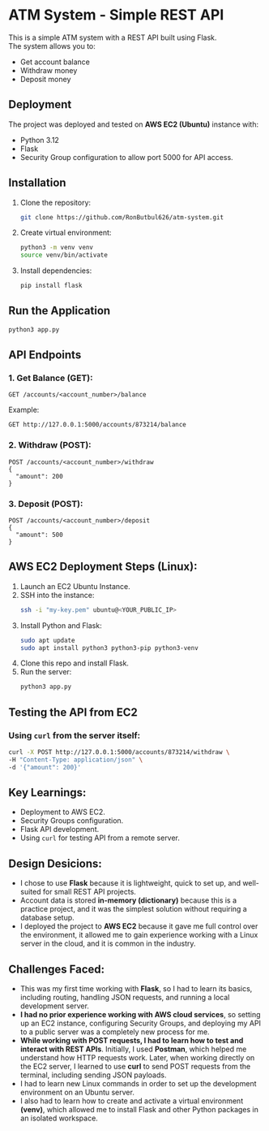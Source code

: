 # ATM System - Simple REST API

This is a simple ATM system with a REST API built using Flask.  
The system allows you to:
- Get account balance
- Withdraw money
- Deposit money

## Deployment
The project was deployed and tested on **AWS EC2 (Ubuntu)** instance with:
- Python 3.12
- Flask
- Security Group configuration to allow port 5000 for API access.

## Installation
1. Clone the repository:
   ```bash
   git clone https://github.com/RonButbul626/atm-system.git
   ```
2. Create virtual environment:
   ```bash
   python3 -m venv venv
   source venv/bin/activate
   ```
3. Install dependencies:
   ```bash
   pip install flask
   ```

## Run the Application
```bash
python3 app.py
```

## API Endpoints
### 1. Get Balance (GET):
```
GET /accounts/<account_number>/balance
```
Example:
```
GET http://127.0.0.1:5000/accounts/873214/balance
```

### 2. Withdraw (POST):
```
POST /accounts/<account_number>/withdraw
{
  "amount": 200
}
```

### 3. Deposit (POST):
```
POST /accounts/<account_number>/deposit
{
  "amount": 500
}
```

## AWS EC2 Deployment Steps (Linux):
1. Launch an EC2 Ubuntu Instance.
2. SSH into the instance:
   ```bash
   ssh -i "my-key.pem" ubuntu@<YOUR_PUBLIC_IP>
   ```
3. Install Python and Flask:
   ```bash
   sudo apt update
   sudo apt install python3 python3-pip python3-venv
   ```
4. Clone this repo and install Flask.
5. Run the server:
   ```bash
   python3 app.py
   ```

## Testing the API from EC2
### Using `curl` from the server itself:
```bash
curl -X POST http://127.0.0.1:5000/accounts/873214/withdraw \
-H "Content-Type: application/json" \
-d '{"amount": 200}'
```

## Key Learnings:
- Deployment to AWS EC2.
- Security Groups configuration.
- Flask API development.
- Using `curl` for testing API from a remote server.

## Design Desicions:
- I chose to use **Flask** because it is lightweight, quick to set up, and well-suited for small REST API projects.
- Account data is stored **in-memory (dictionary)** because this is a practice project, and it was the simplest solution without requiring a database setup.
- I deployed the project to **AWS EC2** because it gave me full control over the environment, it allowed me to gain experience working with a Linux server in the cloud, and it is common in the industry. 

## Challenges Faced:
- This was my first time working with **Flask**, so I had to learn its basics, including routing, handling JSON requests, and running a local development server.
- **I had no prior experience working with AWS cloud services**, so setting up an EC2 instance, configuring Security Groups, and deploying my API to a public server was a completely new process for me.
- **While working with POST requests, I had to learn how to test and interact with REST APIs**. Initially, I used **Postman**, which helped me understand how HTTP requests work. Later, when working directly on the EC2 server, I learned to use **curl** to send POST requests from the terminal, including sending JSON payloads.
- I had to learn new Linux commands in order to set up the development environment on an Ubuntu server.
- I also had to learn how to create and activate a virtual environment **(venv)**, which allowed me to install Flask and other Python packages in an isolated workspace.